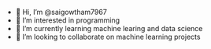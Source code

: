 - 👋 Hi, I’m @saigowtham7967
- 👀 I’m interested in programming
- 🌱 I’m currently learning machine learing and data science
- 💞️ I’m looking to collaborate on machine learning projects


<!---
saigowtham7967/saigowtham7967 is a ✨ special ✨ repository because its `README.md` (this file) appears on your GitHub profile.
You can click the Preview link to take a look at your changes.
--->
